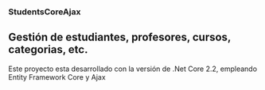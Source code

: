 ### StudentsCoreAjax
## Gestión de estudiantes, profesores, cursos, categorias, etc.

Este proyecto esta desarrollado con la versión de .Net Core 2.2, empleando Entity Framework Core y Ajax
